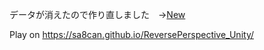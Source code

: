 データが消えたので作り直しました　→[New](https://github.com/sa8can/ReversePerspective)

Play on
https://sa8can.github.io/ReversePerspective_Unity/
